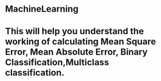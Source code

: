 # MachineLearning
# This will help you understand the working of calculating Mean Square Error, Mean Absolute Error, Binary Classification,Multiclass classification.
